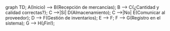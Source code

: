 graph TD;
    A(Inicio) --> B(Recepción de mercancías);
    B --> C{¿Cantidad y calidad correctas?};
    C -->|Sí| D(Almacenamiento);
    C -->|No| E(Comunicar al proveedor);
    D --> F(Gestión de inventarios);
    E --> F;
    F --> G(Registro en el sistema);
    G --> H(¡Fin!);
